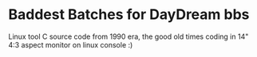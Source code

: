 # Baddest Batches for DayDream bbs

Linux tool C source code from 1990 era, the good old times coding in 14" 4:3 aspect monitor on linux console :)
